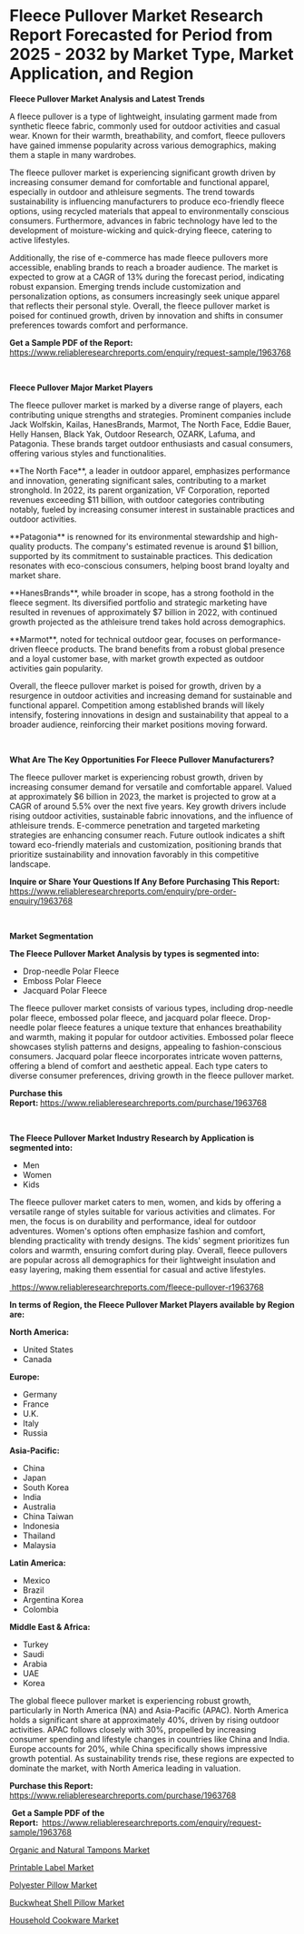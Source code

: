 <p><h1>Fleece Pullover Market Research Report Forecasted for Period from 2025 -  2032 by Market Type, Market Application, and Region</h1></p><p><strong>Fleece Pullover Market Analysis and Latest Trends</strong></p>
<p><p>A fleece pullover is a type of lightweight, insulating garment made from synthetic fleece fabric, commonly used for outdoor activities and casual wear. Known for their warmth, breathability, and comfort, fleece pullovers have gained immense popularity across various demographics, making them a staple in many wardrobes.</p><p>The fleece pullover market is experiencing significant growth driven by increasing consumer demand for comfortable and functional apparel, especially in outdoor and athleisure segments. The trend towards sustainability is influencing manufacturers to produce eco-friendly fleece options, using recycled materials that appeal to environmentally conscious consumers. Furthermore, advances in fabric technology have led to the development of moisture-wicking and quick-drying fleece, catering to active lifestyles.</p><p>Additionally, the rise of e-commerce has made fleece pullovers more accessible, enabling brands to reach a broader audience. The market is expected to grow at a CAGR of 13% during the forecast period, indicating robust expansion. Emerging trends include customization and personalization options, as consumers increasingly seek unique apparel that reflects their personal style. Overall, the fleece pullover market is poised for continued growth, driven by innovation and shifts in consumer preferences towards comfort and performance.</p></p>
<p><strong>Get a Sample PDF of the Report:&nbsp;</strong> <a href="https://www.reliableresearchreports.com/enquiry/request-sample/1963768?utm_campaign=24&utm_medium=2&utm_source=Github&utm_content=ia&utm_term=04042025&utm_id=fleece-pullover">https://www.reliableresearchreports.com/enquiry/request-sample/1963768</a></p>
<p>&nbsp;</p>
<p><strong>Fleece Pullover Major Market Players</strong></p>
<p><p>The fleece pullover market is marked by a diverse range of players, each contributing unique strengths and strategies. Prominent companies include Jack Wolfskin, Kailas, HanesBrands, Marmot, The North Face, Eddie Bauer, Helly Hansen, Black Yak, Outdoor Research, OZARK, Lafuma, and Patagonia. These brands target outdoor enthusiasts and casual consumers, offering various styles and functionalities.</p><p>**The North Face**, a leader in outdoor apparel, emphasizes performance and innovation, generating significant sales, contributing to a market stronghold. In 2022, its parent organization, VF Corporation, reported revenues exceeding $11 billion, with outdoor categories contributing notably, fueled by increasing consumer interest in sustainable practices and outdoor activities.</p><p>**Patagonia** is renowned for its environmental stewardship and high-quality products. The company's estimated revenue is around $1 billion, supported by its commitment to sustainable practices. This dedication resonates with eco-conscious consumers, helping boost brand loyalty and market share.</p><p>**HanesBrands**, while broader in scope, has a strong foothold in the fleece segment. Its diversified portfolio and strategic marketing have resulted in revenues of approximately $7 billion in 2022, with continued growth projected as the athleisure trend takes hold across demographics.</p><p>**Marmot**, noted for technical outdoor gear, focuses on performance-driven fleece products. The brand benefits from a robust global presence and a loyal customer base, with market growth expected as outdoor activities gain popularity.</p><p>Overall, the fleece pullover market is poised for growth, driven by a resurgence in outdoor activities and increasing demand for sustainable and functional apparel. Competition among established brands will likely intensify, fostering innovations in design and sustainability that appeal to a broader audience, reinforcing their market positions moving forward.</p></p>
<p>&nbsp;</p>
<p><strong>What Are The Key Opportunities For Fleece Pullover Manufacturers?</strong></p>
<p><p>The fleece pullover market is experiencing robust growth, driven by increasing consumer demand for versatile and comfortable apparel. Valued at approximately $6 billion in 2023, the market is projected to grow at a CAGR of around 5.5% over the next five years. Key growth drivers include rising outdoor activities, sustainable fabric innovations, and the influence of athleisure trends. E-commerce penetration and targeted marketing strategies are enhancing consumer reach. Future outlook indicates a shift toward eco-friendly materials and customization, positioning brands that prioritize sustainability and innovation favorably in this competitive landscape.</p></p>
<p><strong>Inquire or Share Your Questions If Any Before Purchasing This Report:</strong> <a href="https://www.reliableresearchreports.com/enquiry/pre-order-enquiry/1963768?utm_campaign=24&utm_medium=2&utm_source=Github&utm_content=ia&utm_term=04042025&utm_id=fleece-pullover">https://www.reliableresearchreports.com/enquiry/pre-order-enquiry/1963768</a></p>
<p>&nbsp;</p>
<p><strong>Market Segmentation</strong></p>
<p><strong>The Fleece Pullover Market Analysis by types is segmented into:</strong></p>
<p><ul><li>Drop-needle Polar Fleece</li><li>Emboss Polar Fleece</li><li>Jacquard Polar Fleece</li></ul></p>
<p><p>The fleece pullover market consists of various types, including drop-needle polar fleece, embossed polar fleece, and jacquard polar fleece. Drop-needle polar fleece features a unique texture that enhances breathability and warmth, making it popular for outdoor activities. Embossed polar fleece showcases stylish patterns and designs, appealing to fashion-conscious consumers. Jacquard polar fleece incorporates intricate woven patterns, offering a blend of comfort and aesthetic appeal. Each type caters to diverse consumer preferences, driving growth in the fleece pullover market.</p></p>
<p><strong>Purchase this Report:&nbsp;</strong><a href="https://www.reliableresearchreports.com/purchase/1963768?utm_campaign=24&utm_medium=2&utm_source=Github&utm_content=ia&utm_term=04042025&utm_id=fleece-pullover">https://www.reliableresearchreports.com/purchase/1963768</a></p>
<p>&nbsp;</p>
<p><strong>The Fleece Pullover Market Industry Research by Application is segmented into:</strong></p>
<p><ul><li>Men</li><li>Women</li><li>Kids</li></ul></p>
<p><p>The fleece pullover market caters to men, women, and kids by offering a versatile range of styles suitable for various activities and climates. For men, the focus is on durability and performance, ideal for outdoor adventures. Women's options often emphasize fashion and comfort, blending practicality with trendy designs. The kids' segment prioritizes fun colors and warmth, ensuring comfort during play. Overall, fleece pullovers are popular across all demographics for their lightweight insulation and easy layering, making them essential for casual and active lifestyles.</p></p>
<p><a href="https://www.reliableresearchreports.com/fleece-pullover-r1963768?utm_campaign=24&utm_medium=2&utm_source=Github&utm_content=ia&utm_term=04042025&utm_id=fleece-pullover">&nbsp;https://www.reliableresearchreports.com/fleece-pullover-r1963768</a></p>
<p><strong>In terms of Region, the Fleece Pullover Market Players available by Region are:</strong></p>
<p>
    <p> <strong> North America: </strong>
        <ul>
            <li>United States</li>
            <li>Canada</li>
        </ul>
        </p> 
    <p> <strong> Europe: </strong>
        <ul>
            <li>Germany</li>
            <li>France</li>
            <li>U.K.</li>
            <li>Italy</li>
            <li>Russia</li>
        </ul>
        </p> 
    <p> <strong> Asia-Pacific: </strong>
        <ul>
            <li>China</li>
            <li>Japan</li>
            <li>South Korea</li>
            <li>India</li>
            <li>Australia</li>
            <li>China Taiwan</li>
            <li>Indonesia</li>
            <li>Thailand</li>
            <li>Malaysia</li>
        </ul>
        </p> 
    <p> <strong> Latin America: </strong>
        <ul>
            <li>Mexico</li>
            <li>Brazil</li>
            <li>Argentina Korea</li>
            <li>Colombia</li>
        </ul>
        </p> 
    <p> <strong> Middle East & Africa: </strong>
        <ul>
            <li>Turkey</li>
            <li>Saudi</li>
            <li>Arabia</li>
            <li>UAE</li>
            <li>Korea</li>
        </ul>
    </p>
    </p>
<p><p>The global fleece pullover market is experiencing robust growth, particularly in North America (NA) and Asia-Pacific (APAC). North America holds a significant share at approximately 40%, driven by rising outdoor activities. APAC follows closely with 30%, propelled by increasing consumer spending and lifestyle changes in countries like China and India. Europe accounts for 20%, while China specifically shows impressive growth potential. As sustainability trends rise, these regions are expected to dominate the market, with North America leading in valuation.</p></p>
<p><strong>Purchase this Report: </strong><a href="https://www.reliableresearchreports.com/purchase/1963768?utm_campaign=24&utm_medium=2&utm_source=Github&utm_content=ia&utm_term=04042025&utm_id=fleece-pullover">https://www.reliableresearchreports.com/purchase/1963768</a></p>
<p>&nbsp;<strong>Get a Sample PDF of the Report:&nbsp;&nbsp;</strong><a href="https://www.reliableresearchreports.com/enquiry/request-sample/1963768?utm_campaign=24&utm_medium=2&utm_source=Github&utm_content=ia&utm_term=04042025&utm_id=fleece-pullover">https://www.reliableresearchreports.com/enquiry/request-sample/1963768</a></p>
<p><strong></strong></p>
<p><p><a href="https://github.com/ximensbisade/Market-Research-Report-List-1/blob/main/organic-and-natural-tampons-market.md?utm_campaign=24&utm_medium=2&utm_source=Github&utm_content=ia&utm_term=04042025&utm_id=fleece-pullover">Organic and Natural Tampons Market</a></p><p><a href="https://github.com/amagloeaad54/Market-Research-Report-List-1/blob/main/printable-label-market.md?utm_campaign=24&utm_medium=2&utm_source=Github&utm_content=ia&utm_term=04042025&utm_id=fleece-pullover">Printable Label Market</a></p><p><a href="https://github.com/oeungcolesh0/Market-Research-Report-List-1/blob/main/polyester-pillow-market.md?utm_campaign=24&utm_medium=2&utm_source=Github&utm_content=ia&utm_term=04042025&utm_id=fleece-pullover">Polyester Pillow Market</a></p><p><a href="https://github.com/neiridionna/Market-Research-Report-List-1/blob/main/buckwheat-shell-pillow-market.md?utm_campaign=24&utm_medium=2&utm_source=Github&utm_content=ia&utm_term=04042025&utm_id=fleece-pullover">Buckwheat Shell Pillow Market</a></p><p><a href="https://github.com/porstgowinjq/Market-Research-Report-List-1/blob/main/household-cookware-market.md?utm_campaign=24&utm_medium=2&utm_source=Github&utm_content=ia&utm_term=04042025&utm_id=fleece-pullover">Household Cookware Market</a></p></p>